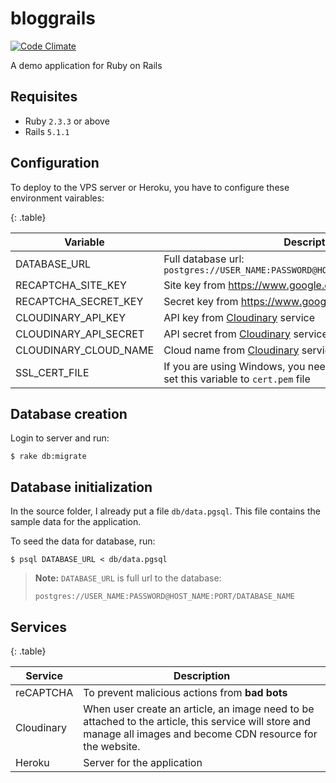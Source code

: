 # bloggrails

[![Code Climate](https://codeclimate.com/github/hckhanh/bloggrails/badges/gpa.svg)](https://codeclimate.com/github/hckhanh/bloggrails)

A demo application for Ruby on Rails

## Requisites

* Ruby `2.3.3` or above
* Rails `5.1.1`

## Configuration

To deploy to the VPS server or Heroku, you have to configure these environment vairables:

{: .table}

| Variable              | Description                                                                                     |
|-----------------------|-------------------------------------------------------------------------------------------------|
| DATABASE_URL          | Full database url: `postgres://USER_NAME:PASSWORD@HOST_NAME:PORT/DATABASE_NAME`                 |
| RECAPTCHA_SITE_KEY    | Site key from https://www.google.com/recaptcha/admin                                            |
| RECAPTCHA_SECRET_KEY  | Secret key from https://www.google.com/recaptcha/admin                                          |
| CLOUDINARY_API_KEY    | API key from [Cloudinary](http://cloudinary.com/) service                                       |
| CLOUDINARY_API_SECRET | API secret from [Cloudinary](http://cloudinary.com/) service                                    |
| CLOUDINARY_CLOUD_NAME | Cloud name from [Cloudinary](http://cloudinary.com/) service                                    |
| SSL_CERT_FILE         | If you are using Windows, you need to download OpenSSL and set this variable to `cert.pem` file |


## Database creation

Login to server and run:

~~~
$ rake db:migrate
~~~

## Database initialization

In the source folder, I already put a file `db/data.pgsql`.
This file contains the sample data for the application.

To seed the data for database, run:

~~~
$ psql DATABASE_URL < db/data.pgsql
~~~

> **Note:** `DATABASE_URL` is full url to the database:
>
> ~~~
> postgres://USER_NAME:PASSWORD@HOST_NAME:PORT/DATABASE_NAME
> ~~~

## Services

{: .table}

| Service    | Description                                                                                                                                                      |
|------------|------------------------------------------------------------------------------------------------------------------------------------------------------------------|
| reCAPTCHA  | To prevent malicious actions from **bad bots**                                                                                                                   |
| Cloudinary | When user create an article, an image need to be attached to the article, this service will store and manage all images and become CDN resource for the website. |
| Heroku     | Server for the application                                                                                                                                       |                                                                                                                                    |
